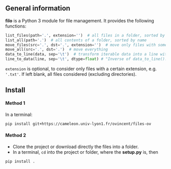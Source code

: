 ## General information

**filo** is a Python 3 module for file management. It provides the following functions:

```python
list_files(path='.', extension='')  # all files in a folder, sorted by name
list_all(path='.')  # all contents of a folder, sorted by name
move_files(src='.', dst='.', extension='')  # move only files with some suffix
move_all(src='.', dst='.')  # move everything
data_to_line(data, sep='\t')  # transform iterable data into a line with \n at the end and separated with separator sep.
line_to_data(line, sep='\t', dtype=float) # "Inverse of data_to_line(). Returns data as a tuple of type dtype.
```
`extension` is optional, to consider only files with a certain extension, e.g. `'.txt'`. If left blank, all files considered (excluding directories).

## Install

#### Method 1

In a terminal:
```bash
pip install git+https://cameleon.univ-lyon1.fr/ovincent/files-ov
```

#### Method 2

- Clone the project or download directly the files into a folder.
- In a terminal, `cd` into the project or folder, where the __setup.py__ is, then
```bash
pip install .
```
